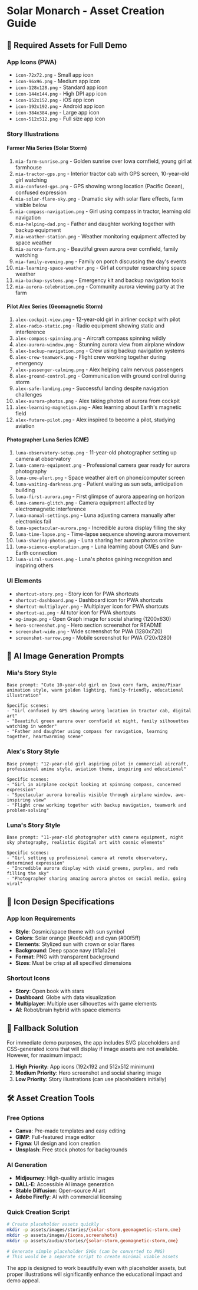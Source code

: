 # Solar Monarch - Asset Creation Guide

## 🎨 Required Assets for Full Demo

### App Icons (PWA)
- `icon-72x72.png` - Small app icon
- `icon-96x96.png` - Medium app icon  
- `icon-128x128.png` - Standard app icon
- `icon-144x144.png` - High DPI app icon
- `icon-152x152.png` - iOS app icon
- `icon-192x192.png` - Android app icon
- `icon-384x384.png` - Large app icon
- `icon-512x512.png` - Full size app icon

### Story Illustrations

#### Farmer Mia Series (Solar Storm)
1. `mia-farm-sunrise.png` - Golden sunrise over Iowa cornfield, young girl at farmhouse
2. `mia-tractor-gps.png` - Interior tractor cab with GPS screen, 10-year-old girl watching
3. `mia-confused-gps.png` - GPS showing wrong location (Pacific Ocean), confused expression
4. `mia-solar-flare-sky.png` - Dramatic sky with solar flare effects, farm visible below
5. `mia-compass-navigation.png` - Girl using compass in tractor, learning old navigation
6. `mia-helping-dad.png` - Father and daughter working together with backup equipment
7. `mia-weather-station.png` - Weather monitoring equipment affected by space weather
8. `mia-aurora-farm.png` - Beautiful green aurora over cornfield, family watching
9. `mia-family-evening.png` - Family on porch discussing the day's events
10. `mia-learning-space-weather.png` - Girl at computer researching space weather
11. `mia-backup-systems.png` - Emergency kit and backup navigation tools
12. `mia-aurora-celebration.png` - Community aurora viewing party at the farm

#### Pilot Alex Series (Geomagnetic Storm)
1. `alex-cockpit-view.png` - 12-year-old girl in airliner cockpit with pilot
2. `alex-radio-static.png` - Radio equipment showing static and interference
3. `alex-compass-spinning.png` - Aircraft compass spinning wildly
4. `alex-aurora-window.png` - Stunning aurora view from airplane window
5. `alex-backup-navigation.png` - Crew using backup navigation systems
6. `alex-crew-teamwork.png` - Flight crew working together during emergency
7. `alex-passenger-calming.png` - Alex helping calm nervous passengers
8. `alex-ground-control.png` - Communication with ground control during storm
9. `alex-safe-landing.png` - Successful landing despite navigation challenges
10. `alex-aurora-photos.png` - Alex taking photos of aurora from cockpit
11. `alex-learning-magnetism.png` - Alex learning about Earth's magnetic field
12. `alex-future-pilot.png` - Alex inspired to become a pilot, studying aviation

#### Photographer Luna Series (CME)
1. `luna-observatory-setup.png` - 11-year-old photographer setting up camera at observatory
2. `luna-camera-equipment.png` - Professional camera gear ready for aurora photography
3. `luna-cme-alert.png` - Space weather alert on phone/computer screen
4. `luna-waiting-darkness.png` - Patient waiting as sun sets, anticipation building
5. `luna-first-aurora.png` - First glimpse of aurora appearing on horizon
6. `luna-camera-glitch.png` - Camera equipment affected by electromagnetic interference
7. `luna-manual-settings.png` - Luna adjusting camera manually after electronics fail
8. `luna-spectacular-aurora.png` - Incredible aurora display filling the sky
9. `luna-time-lapse.png` - Time-lapse sequence showing aurora movement
10. `luna-sharing-photos.png` - Luna sharing her aurora photos online
11. `luna-science-explanation.png` - Luna learning about CMEs and Sun-Earth connection
12. `luna-viral-success.png` - Luna's photos gaining recognition and inspiring others

### UI Elements
- `shortcut-story.png` - Story icon for PWA shortcuts
- `shortcut-dashboard.png` - Dashboard icon for PWA shortcuts  
- `shortcut-multiplayer.png` - Multiplayer icon for PWA shortcuts
- `shortcut-ai.png` - AI tutor icon for PWA shortcuts
- `og-image.png` - Open Graph image for social sharing (1200x630)
- `hero-screenshot.png` - Hero section screenshot for README
- `screenshot-wide.png` - Wide screenshot for PWA (1280x720)
- `screenshot-narrow.png` - Mobile screenshot for PWA (720x1280)

## 🎨 AI Image Generation Prompts

### Mia's Story Style
```
Base prompt: "Cute 10-year-old girl on Iowa corn farm, anime/Pixar animation style, warm golden lighting, family-friendly, educational illustration"

Specific scenes:
- "Girl confused by GPS showing wrong location in tractor cab, digital art"  
- "Beautiful green aurora over cornfield at night, family silhouettes watching in wonder"
- "Father and daughter using compass for navigation, learning together, heartwarming scene"
```

### Alex's Story Style  
```
Base prompt: "12-year-old girl aspiring pilot in commercial aircraft, professional anime style, aviation theme, inspiring and educational"

Specific scenes:
- "Girl in airplane cockpit looking at spinning compass, concerned expression"
- "Spectacular aurora borealis visible through airplane window, awe-inspiring view"
- "Flight crew working together with backup navigation, teamwork and problem-solving"
```

### Luna's Story Style
```
Base prompt: "11-year-old photographer with camera equipment, night sky photography, realistic digital art with cosmic elements"

Specific scenes:
- "Girl setting up professional camera at remote observatory, determined expression"
- "Incredible aurora display with vivid greens, purples, and reds filling the sky"
- "Photographer sharing amazing aurora photos on social media, going viral"
```

## 📱 Icon Design Specifications

### App Icon Requirements
- **Style**: Cosmic/space theme with sun symbol
- **Colors**: Solar orange (#ee6c4d) and cyan (#00f5ff) 
- **Elements**: Stylized sun with crown or solar flares
- **Background**: Deep space navy (#1a1a2e)
- **Format**: PNG with transparent background
- **Sizes**: Must be crisp at all specified dimensions

### Shortcut Icons
- **Story**: Open book with stars
- **Dashboard**: Globe with data visualization  
- **Multiplayer**: Multiple user silhouettes with game elements
- **AI**: Robot/brain hybrid with space elements

## 🌟 Fallback Solution

For immediate demo purposes, the app includes SVG placeholders and CSS-generated icons that will display if image assets are not available. However, for maximum impact:

1. **High Priority**: App icons (192x192 and 512x512 minimum)
2. **Medium Priority**: Hero screenshot and social sharing image
3. **Low Priority**: Story illustrations (can use placeholders initially)

## 🛠️ Asset Creation Tools

### Free Options
- **Canva**: Pre-made templates and easy editing
- **GIMP**: Full-featured image editor
- **Figma**: UI design and icon creation
- **Unsplash**: Free stock photos for backgrounds

### AI Generation
- **Midjourney**: High-quality artistic images
- **DALL-E**: Accessible AI image generation
- **Stable Diffusion**: Open-source AI art
- **Adobe Firefly**: AI with commercial licensing

### Quick Creation Script
```bash
# Create placeholder assets quickly
mkdir -p assets/images/stories/{solar-storm,geomagnetic-storm,cme}
mkdir -p assets/images/{icons,screenshots}
mkdir -p assets/audio/stories/{solar-storm,geomagnetic-storm,cme}

# Generate simple placeholder SVGs (can be converted to PNG)
# This would be a separate script to create minimal viable assets
```

The app is designed to work beautifully even with placeholder assets, but proper illustrations will significantly enhance the educational impact and demo appeal.